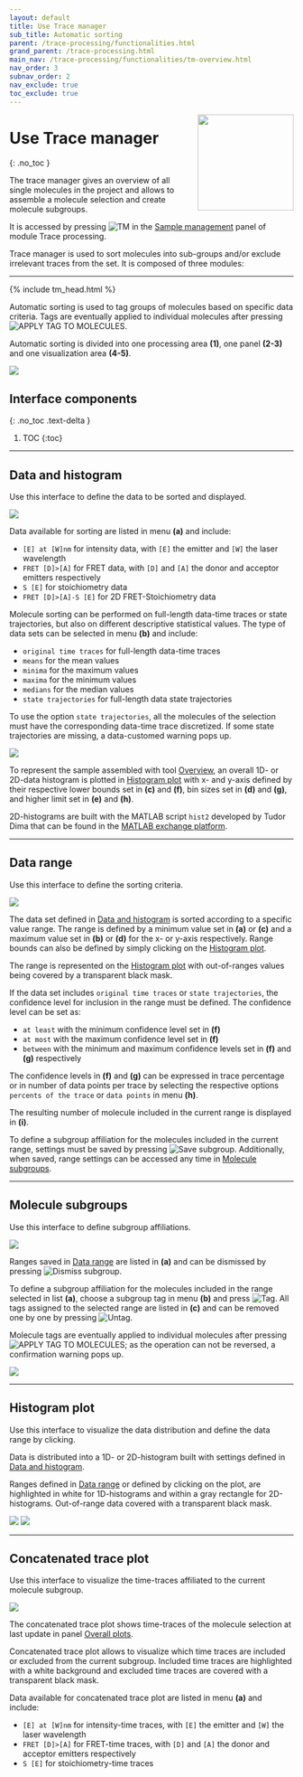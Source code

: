 ```yaml
---
layout: default
title: Use Trace manager
sub_title: Automatic sorting
parent: /trace-processing/functionalities.html
grand_parent: /trace-processing.html
main_nav: /trace-processing/functionalities/tm-overview.html
nav_order: 3
subnav_order: 2
nav_exclude: true
toc_exclude: true
---
```


<img src="../../assets/images/logos/logo-trace-processing_400px.png" width="170" style="float:right; margin-left: 15px;"/>

# Use Trace manager
{: .no_toc }

The trace manager gives an overview of all single molecules in the project and allows to assemble a molecule selection and create molecule subgroups.

It is accessed by pressing 
![TM](../../assets/images/gui/TP-but-tm.png "TM") in the 
[Sample management](../panels/panel-sample-management.html#trace-manager) panel of module Trace processing.

Trace manager is used to sort molecules into sub-groups and/or exclude irrelevant traces from the set.
It is composed of three modules:


---

{% include tm_head.html %}

Automatic sorting is used to tag groups of molecules based on specific data criteria.
Tags are eventually applied to individual molecules after pressing 
![APPLY TAG TO MOLECULES](../../assets/images/gui/TP-but-apply-tag-to-molecules.png "APPLY TAG TO MOLECULES").

Automatic sorting is divided into one processing area **(1)**, one panel **(2-3)** and one visualization area **(4-5)**.

<a class="plain" href="../../assets/images/gui/TP-panel-sample-tm-autosorting.png"><img src="../../assets/images/gui/TP-panel-sample-tm-autosorting.png"/></a>

## Interface components
{: .no_toc .text-delta }

1. TOC
{:toc}


---

## Data and histogram

Use this interface to define the data to be sorted and displayed.

<a class="plain" href="../../assets/images/gui/TP-panel-sample-tm-autosorting-histogram.png"><img src="../../assets/images/gui/TP-panel-sample-tm-autosorting-histogram.png"/></a>

Data available for sorting are listed in menu **(a)** and include:
* `[E] at [W]nm` for intensity data, with `[E]` the emitter and `[W]` the laser wavelength
* `FRET [D]>[A]` for FRET data, with `[D]` and `[A]` the donor and acceptor emitters respectively
* `S [E]` for stoichiometry data 
* `FRET [D]>[A]-S [E]` for 2D FRET-Stoichiometry data 

Molecule sorting can be performed on full-length data-time traces or state trajectories, but also on different descriptive statistical values.
The type of data sets can be selected in menu **(b)** and include:
* `original time traces` for full-length data-time traces
* `means` for the mean values
* `minima` for the maximum values
* `maxima` for the minimum values
* `medians` for the median values
* `state trajectories` for full-length data state trajectories

To use the option `state trajectories`, all the molecules of the selection must have the corresponding data-time trace discretized.
If some state trajectories are missing, a data-customed warning pops up.

<a class="plain" href="../../assets/images/gui/TP-panel-sample-tm-autosorting-warn1.png"><img src="../../assets/images/gui/TP-panel-sample-tm-autosorting-warn1.png" style="max-width:443px;"/></a>

To represent the sample assembled with tool 
[Overview](tm-overview.html), an overall 1D- or 2D-data histogram is plotted in 
[Histogram plot](#histogram-plot) with x- and y-axis defined by their respective lower bounds set in **(c)** and **(f)**, bin sizes set in **(d)** and **(g)**, and higher limit set in **(e)** and **(h)**.

2D-histograms are built with the MATLAB script `hist2` developed by Tudor Dima that can be found in the 
[MATLAB exchange platform](https://www.mathworks.com/matlabcentral/fileexchange/18386-2d-histogram-exact-and-fast-binning-crop-and-stretch-grid-adjustment?s_tid=prof_contriblnk).


---

## Data range

Use this interface to define the sorting criteria.

<a class="plain" href="../../assets/images/gui/TP-panel-sample-tm-autosorting-range.png"><img src="../../assets/images/gui/TP-panel-sample-tm-autosorting-range.png" style="max-width:182px;"/></a>

The data set defined in 
[Data and histogram](#data-and-histogram) is sorted according to a specific value range.
The range is defined by a minimum value set in **(a)** or **(c)** and a maximum value set in **(b)** or **(d)**  for the x- or y-axis respectively.
Range bounds can also be defined by simply clicking on the 
[Histogram plot](#histogram-plot).

The range is represented on the
[Histogram plot](#histogram-plot) with out-of-ranges values being covered by a transparent black mask.

If the data set includes `original time traces` or `state trajectories`, the confidence level for inclusion in the range must be defined.
The confidence level can be set as:
- `at least` with the minimum confidence level set in **(f)**
- `at most` with the maximum confidence level set in **(f)**
- `between` with the minimum and maximum confidence levels set in **(f)** and **(g)** respectively

The confidence levels in **(f)** and **(g)** can be expressed in trace percentage or in number of data points per trace by selecting the respective options `percents of the trace` or `data points` in menu **(h)**.

The resulting number of molecule included in the current range is displayed in **(i)**.

To define a subgroup affiliation for the molecules included in the current range, settings must be saved by pressing 
![Save subgroup](../../assets/images/gui/TP-but-save-subgroup.png "Save subgroup"). 
Additionally, when saved, range settings can be accessed any time in 
[Molecule subgroups](#molecule-subgroups).


---

## Molecule subgroups

Use this interface to define subgroup affiliations.

<a class="plain" href="../../assets/images/gui/TP-panel-sample-tm-autosorting-subgroup.png"><img src="../../assets/images/gui/TP-panel-sample-tm-autosorting-subgroup.png" style="max-width:182px;"/></a>

Ranges saved in 
[Data range](#data-range) are listed in **(a)** and can be dismissed by pressing
![Dismiss subgroup](../../assets/images/gui/TP-but-dismiss-subgroup.png "Dismiss subgroup").

To define a subgroup affiliation for the molecules included in the range selected in list **(a)**, choose a subgroup tag in menu **(b)** and press 
![Tag](../../assets/images/gui/TP-but-tag.png "Tag").
All tags assigned to the selected range are listed in **(c)** and can be removed one by one by pressing 
![Untag](../../assets/images/gui/TP-but-untag.png "Untag").

Molecule tags are eventually applied to individual molecules after pressing 
![APPLY TAG TO MOLECULES](../../assets/images/gui/TP-but-apply-tag-to-molecules.png "APPLY TAG TO MOLECULES"); as the operation can not be reversed, a confirmation warning pops up.

<a class="plain" href="../../assets/images/gui/TP-panel-sample-tm-autosorting-warn2.png"><img src="../../assets/images/gui/TP-panel-sample-tm-autosorting-warn2.png" style="max-width:471px;"/></a>


---

## Histogram plot

Use this interface to visualize the data distribution and define the data range by clicking.

Data is distributed into a 1D- or 2D-histogram built with settings defined in 
[Data and histogram](#data-and-histogram).

Ranges defined in 
[Data range](#data-range) or defined by clicking on the plot, are highlighted in white for 1D-histograms and within a gray rectangle for 2D-histograms.
Out-of-range data covered with a transparent black mask.

<a class="plain" href="../../assets/images/gui/TP-panel-sample-tm-autosorting-plot1D.png"><img src="../../assets/images/gui/TP-panel-sample-tm-autosorting-plot1D.png" style="max-width:45%;"/></a>
<a class="plain" href="../../assets/images/gui/TP-panel-sample-tm-autosorting-plot2D.png"><img src="../../assets/images/gui/TP-panel-sample-tm-autosorting-plot2D.png" style="max-width:45%;"/></a>



---

## Concatenated trace plot

Use this interface to visualize the time-traces affiliated to the current molecule subgroup.

<a class="plain" href="../../assets/images/gui/TP-panel-sample-tm-autosorting-concatenatedtrace.png"><img src="../../assets/images/gui/TP-panel-sample-tm-autosorting-concatenatedtrace.png"/></a>

The concatenated trace plot shows time-traces of the molecule selection at last update in panel
[Overall plots](tm-overview.html#overall-plots).

Concatenated trace plot allows to visualize which time traces are included or excluded from the current subgroup.
Included time traces are highlighted with a white background and excluded time traces are covered with a transparent black mask.

Data available for concatenated trace plot are listed in menu **(a)** and include:
* `[E] at [W]nm` for intensity-time traces, with `[E]` the emitter and `[W]` the laser wavelength
* `FRET [D]>[A]` for FRET-time traces, with `[D]` and `[A]` the donor and acceptor emitters respectively
* `S [E]` for stoichiometry-time traces
